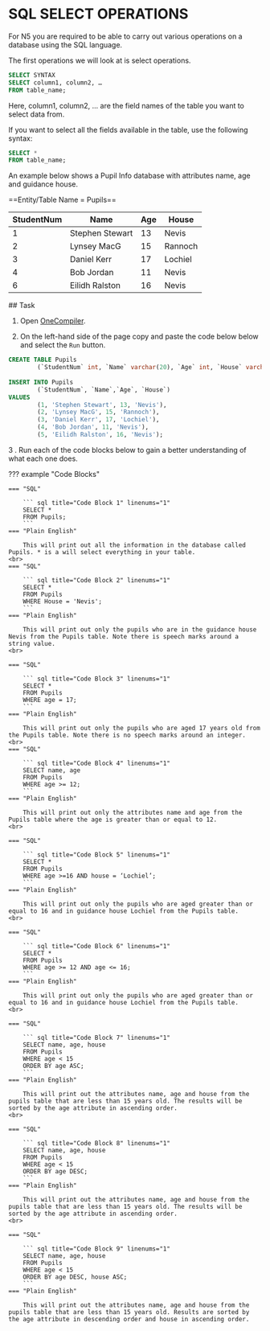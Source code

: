 # SQL SELECT OPERATIONS

For N5 you are required to be able to carry out various operations on a database using the SQL language. 

The first operations we will look at is select operations.

```sql linenums="1"
SELECT SYNTAX
SELECT column1, column2, …
FROM table_name;
```
Here, column1, column2, ... are the field names of the table you want to select data from. 

If you want to select all the fields available in the table, use the following syntax:

```sql linenums="1"
SELECT * 
FROM table_name;
```
An example below shows a Pupil Info database with attributes name, age and guidance house. 

==Entity/Table Name = Pupils==

| StudentNum | Name            | Age | House
| -----------| --------------- | --- | -----
| 1          | Stephen Stewart | 13  | Nevis
| 2          | Lynsey MacG     | 15  | Rannoch
| 3          | Daniel Kerr     | 17  | Lochiel
| 4          | Bob Jordan      | 11  | Nevis
| 6          | Eilidh Ralston  | 16  | Nevis
   

## Task 

1. Open [OneCompiler](https://onecompiler.com/mysql/4399nm5az). 

2. On the left-hand side of the page copy and paste the code below below and select the `Run` button.

```sql linenums="1"
CREATE TABLE Pupils
        (`StudentNum` int, `Name` varchar(20), `Age` int, `House` varchar(10));
        
INSERT INTO Pupils
        (`StudentNum`, `Name`,`Age`, `House`)
VALUES
        (1, 'Stephen Stewart', 13, 'Nevis'),
        (2, 'Lynsey MacG', 15, 'Rannoch'),
        (3, 'Daniel Kerr', 17, 'Lochiel'),
        (4, 'Bob Jordan', 11, 'Nevis'),
        (5, 'Eilidh Ralston', 16, 'Nevis');
```

3 . Run each of the code blocks below to gain a better understanding of what each one does. 

??? example "Code Blocks"

    === "SQL"

        ``` sql title="Code Block 1" linenums="1"
        SELECT * 
        FROM Pupils;
        ```
    === "Plain English"

        This will print out all the information in the database called Pupils. * is a will select everything in your table.
    <br>
    === "SQL"

        ``` sql title="Code Block 2" linenums="1"
        SELECT * 
        FROM Pupils
        WHERE House = 'Nevis';
        ```
    === "Plain English"

        This will print out only the pupils who are in the guidance house Nevis from the Pupils table. Note there is speech marks around a string value.
    <br>

    === "SQL"

        ``` sql title="Code Block 3" linenums="1"
        SELECT * 
        FROM Pupils
        WHERE age = 17;
        ```
    === "Plain English"

        This will print out only the pupils who are aged 17 years old from the Pupils table. Note there is no speech marks around an integer.
    <br>
    === "SQL"

        ``` sql title="Code Block 4" linenums="1"
        SELECT name, age 
        FROM Pupils
        WHERE age >= 12;
        ```
    === "Plain English"

        This will print out only the attributes name and age from the Pupils table where the age is greater than or equal to 12.
    <br>

    === "SQL"

        ``` sql title="Code Block 5" linenums="1"
        SELECT * 
        FROM Pupils
        WHERE age >=16 AND house = ‘Lochiel’;
        ```
    === "Plain English"

        This will print out only the pupils who are aged greater than or equal to 16 and in guidance house Lochiel from the Pupils table.
    <br>

    === "SQL"

        ``` sql title="Code Block 6" linenums="1"
        SELECT * 
        FROM Pupils
        WHERE age >= 12 AND age <= 16;
        ```
    === "Plain English"

        This will print out only the pupils who are aged greater than or equal to 16 and in guidance house Lochiel from the Pupils table.
    <br>

    === "SQL"

        ``` sql title="Code Block 7" linenums="1"
        SELECT name, age, house 
        FROM Pupils
        WHERE age < 15
        ORDER BY age ASC;
        ```
    === "Plain English"

        This will print out the attributes name, age and house from the pupils table that are less than 15 years old. The results will be sorted by the age attribute in ascending order.
    <br>

    === "SQL"

        ``` sql title="Code Block 8" linenums="1"
        SELECT name, age, house 
        FROM Pupils
        WHERE age < 15
        ORDER BY age DESC;
        ```
    === "Plain English"

        This will print out the attributes name, age and house from the pupils table that are less than 15 years old. The results will be sorted by the age attribute in ascending order.
    <br>

    === "SQL"

        ``` sql title="Code Block 9" linenums="1"
        SELECT name, age, house 
        FROM Pupils
        WHERE age < 15
        ORDER BY age DESC, house ASC;
        ```
    === "Plain English"

        This will print out the attributes name, age and house from the pupils table that are less than 15 years old. Results are sorted by the age attribute in descending order and house in ascending order.




        
        

